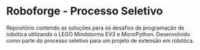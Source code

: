 # Roboforge - Processo Seletivo

Repositório contendo as soluções para os desafios de programação de robótica utilizando o LEGO Mindstorms EV3 e MicroPython. Desenvolvido como parte do processo seletivo para um projeto de extensão em robótica.
